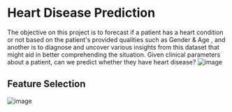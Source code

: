 # Heart Disease Prediction

The objective on this project is to forecast if a patient has a heart condition or not based on the patient's provided qualities such as Gender & Age , and another is to diagnose and uncover various insights from this dataset that might aid in better comprehending the situation. Given clinical parameters about a patient, can we predict whether they have heart disease?
![image](https://github.com/juliuschanjq/Machine-Learning-Projects/assets/113488890/3260e8df-1d7b-42ed-8852-e491f43d8274)

## Feature Selection

![image](https://github.com/juliuschanjq/Machine-Learning-Projects/assets/113488890/6424bbca-b47e-4f6d-83cd-e13771cee0ad)


